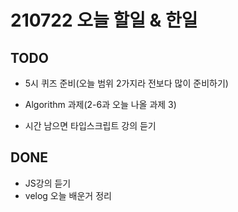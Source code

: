 # 210722 오늘 할일 & 한일

## TODO

- 5시 퀴즈 준비(오늘 범위 2가지라 전보다 많이 준비하기)

- Algorithm 과제(2-6과 오늘 나올 과제 3)
- 시간 남으면 타입스크립트 강의 듣기

## DONE

- JS강의 듣기
- velog 오늘 배운거 정리



